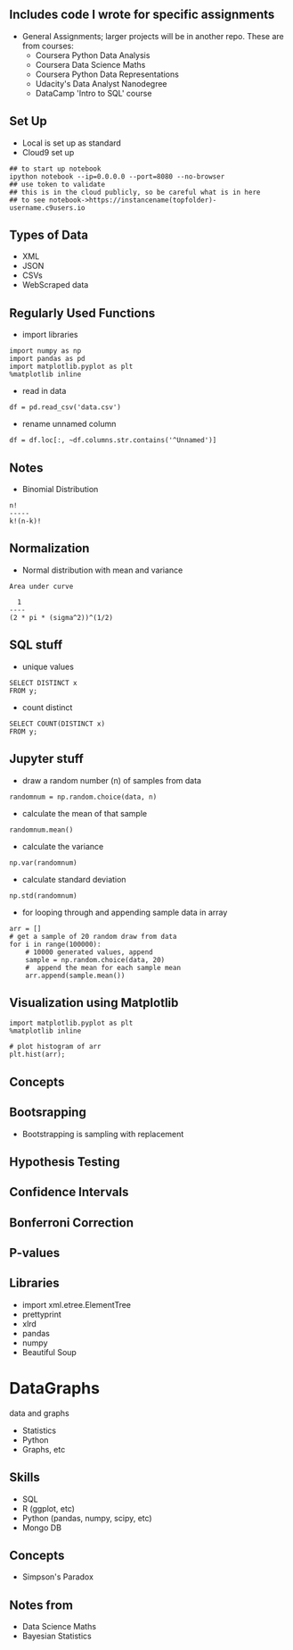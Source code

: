 ## Includes code I wrote for specific assignments 

- General Assignments; larger projects will be in another repo.
  These are from courses: 
  - Coursera Python Data Analysis 
  - Coursera Data Science Maths
  - Coursera Python Data Representations
  - Udacity's Data Analyst Nanodegree
  - DataCamp 'Intro to SQL' course

## Set Up
- Local is set up as standard
- Cloud9 set up

```
## to start up notebook
ipython notebook --ip=0.0.0.0 --port=8080 --no-browser
## use token to validate
## this is in the cloud publicly, so be careful what is in here
## to see notebook->https://instancename(topfolder)-username.c9users.io
```
## Types of Data
- XML
- JSON
- CSVs
- WebScraped data

## Regularly Used Functions

- import libraries

```
import numpy as np
import pandas as pd
import matplotlib.pyplot as plt
%matplotlib inline
```

- read in data 

```
df = pd.read_csv('data.csv')
```
- rename unnamed column

```
df = df.loc[:, ~df.columns.str.contains('^Unnamed')]
```



## Notes
- Binomial Distribution
```
n!
-----
k!(n-k)!
```

## Normalization

- Normal distribution with mean and variance 
```
Area under curve

  1
----
(2 * pi * (sigma^2))^(1/2)
```
## SQL stuff

- unique values

```
SELECT DISTINCT x
FROM y;
```

- count distinct

```
SELECT COUNT(DISTINCT x)
FROM y;
```

## Jupyter stuff

- draw a random number (n) of samples from data

```
randomnum = np.random.choice(data, n)
```

- calculate the mean of that sample

```
randomnum.mean()
```

- calculate the variance

```
np.var(randomnum)
```

- calculate standard deviation

```
np.std(randomnum)
```

- for looping through and appending sample data in array

```
arr = []
# get a sample of 20 random draw from data
for i in range(100000): 
    # 10000 generated values, append
    sample = np.random.choice(data, 20)
    #  append the mean for each sample mean
    arr.append(sample.mean()) 
```

## Visualization using Matplotlib

```
import matplotlib.pyplot as plt
%matplotlib inline

# plot histogram of arr
plt.hist(arr);
```
## Concepts

## Bootsrapping 
- Bootstrapping is sampling with replacement

## Hypothesis Testing

## Confidence Intervals

## Bonferroni Correction

## P-values 


## Libraries
- import xml.etree.ElementTree
- prettyprint
- xlrd
- pandas
- numpy
- Beautiful Soup

# DataGraphs
data and graphs

- Statistics
- Python
- Graphs, etc

## Skills

- SQL 
- R (ggplot, etc)
- Python (pandas, numpy, scipy, etc)
- Mongo DB

## Concepts

- Simpson's Paradox 

## Notes from 

- Data Science Maths
- Bayesian Statistics


